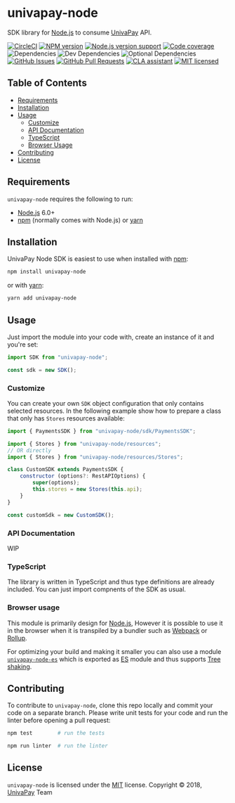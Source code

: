 [node]: https://nodejs.org/
[npm]: https://www.npmjs.com/
[yarn]: https://yarnpkg.com/
[webpack]: https://webpack.js.org/
[rollup]: https://rollupjs.org/

[circle-ci-url]: https://circleci.com/gh/univapay/univapay-node/tree/master
[univapay-url]: https://univapay.com/
[npm-url]: https://www.npmjs.com/package/univapay-node
[github-url]: https://github.com/univapay/univapay-node/
[github-issues-url]: https://github.com/univapay/univapay-node/issues
[github-pr-url]: https://github.com/univapay/univapay-node/pulls
[coveralls-url]: https://coveralls.io/github/univapay/univapay-node?branch=master
[license-url]: https://github.com/univapay/univapay-node/blob/master/LICENSE
[cla-url]: https://cla-assistant.io/univapay/univapay-node
[es-module-url]: https://npmjs.com/package/univapay-node-es
[es-url]: http://www.ecma-international.org/ecma-262/6.0/
[tree-url]: https://developer.mozilla.org/en-US/docs/Glossary/Tree_shaking

[shield-circle-ci]: https://circleci.com/gh/univapay/univapay-node/tree/master.svg
[shield-node]: https://img.shields.io/node/v/univapay-node.svg
[shield-npm]: https://img.shields.io/npm/v/univapay-node.svg
[shield-downloads]: https://img.shields.io/npm/dm/univapay-node.svg
[shield-license]: https://img.shields.io/npm/l/univapay-node.svg
[shield-dependencies]: https://img.shields.io/david/univapay/univapay-node.svg
[shield-devDependencies]: https://img.shields.io/david/dev/univapay/univapay-node.svg
[shield-optionalDependencies]: https://img.shields.io/david/optional/univapay/univapay-node.svg
[shield-coverage]: https://img.shields.io/coveralls/github/univapay/univapay-node/0.7.0.svg
[shield-issues]: https://img.shields.io/github/issues/univapay/univapay-node.svg
[shield-pullRequests]: https://img.shields.io/github/issues-pr/univapay/univapay-node.svg
[shield-cla]: https://cla-assistant.io/readme/badge/univapay/univapay-node

univapay-node
==========

SDK library for [Node.js][node] to consume [UnivaPay][univapay-url] API.

[![CircleCI][shield-circle-ci]][circle-ci-url]
[![NPM version][shield-npm]][npm-url]
[![Node.js version support][shield-node]][node]
[![Code coverage][shield-coverage]][coveralls-url]
![Dependencies][shield-dependencies]
![Dev Dependencies][shield-devDependencies]
![Optional Dependencies][shield-optionalDependencies]
[![GitHub Issues][shield-issues]][github-issues-url]
[![GitHub Pull Requests][shield-pullRequests]][github-pr-url]
[![CLA assistant][shield-cla]][cla-url]
[![MIT licensed][shield-license]][license-url]

Table of Contents
-----------------

  * [Requirements](#requirements)
  * [Installation](#installation)
  * [Usage](#usage)
    * [Customize](#customize)
    * [API Documentation](#api-documentation)
    * [TypeScript](#typescript)
    * [Browser Usage](#browser-usage)
  * [Contributing](#contributing)
  * [License](#license)


Requirements
------------

`univapay-node` requires the following to run:

  * [Node.js][node] 6.0+
  * [npm][npm] (normally comes with Node.js) or [yarn][yarn]


Installation
------------

UnivaPay Node SDK is easiest to use when installed with [npm][npm]:

```bash
npm install univapay-node
```
or with [yarn][yarn]:
```bash
yarn add univapay-node
```

Usage
-----

Just import the module into your code with, create an instance of it and you're set:

```javascript
import SDK from "univapay-node";

const sdk = new SDK();
```

### Customize

You can create your own `SDK` object configuration that only contains selected resources. In the following example show
how to prepare a class that only has `Stores` resources available:

```javascript
import { PaymentsSDK } from "univapay-node/sdk/PaymentsSDK";

import { Stores } from "univapay-node/resources";
// OR directly
import { Stores } from "univapay-node/resources/Stores";

class CustomSDK extends PaymentsSDK {
    constructor (options?: RestAPIOptions) {
        super(options);
        this.stores = new Stores(this.api);
    }
}

const customSdk = new CustomSDK();
```

### API Documentation

WIP

### TypeScript

The library is written in TypeScript and thus type definitions are already included. You can just import compnents of the SDK as usual.

### Browser usage

This module is primarily design for [Node.js][node], However it is possible
to use it in the browser when it is transpiled by a bundler such as [Webpack][webpack] or [Rollup][rollup].

For optimizing your build and making it smaller you can also use a module [`univapay-node-es`][es-module-url] which is exported
as [ES][es-url] module and thus supports [Tree shaking][tree-url].


Contributing
------------

To contribute to `univapay-node`, clone this repo locally and commit your code on a separate branch. Please write unit tests for your code
and run the linter before opening a pull request:

```bash
npm test        # run the tests
```

```bash
npm run linter  # run the linter
```


License
-------

`univapay-node` is licensed under the [MIT][license-url] license.
Copyright &copy; 2018, [UnivaPay][univapay-url] Team

